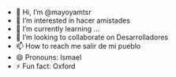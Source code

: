 - 👋 Hi, I’m @mayoyamtsr
- 👀 I’m interested in hacer amistades 
- 🌱 I’m currently learning ...
- 💞️ I’m looking to collaborate on Desarrolladores 
- 📫 How to reach me salir de mi pueblo 
- 😄 Pronouns: Ismael 
- ⚡ Fun fact: Oxford 

<!---
mayoyamtsr/mayoyamtsr is a ✨ crear un bot especial para mí grupo 🔥
